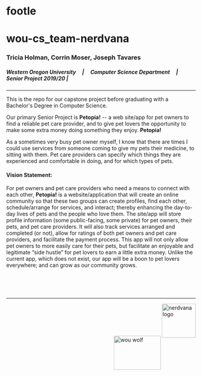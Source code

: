 # footle
# wou-cs_team-nerdvana
### Tricia Holman, Corrin Moser, Joseph Tavares
##### Western Oregon University &nbsp;&nbsp;&nbsp; | &nbsp;&nbsp;&nbsp; Computer Science Department &nbsp;&nbsp;&nbsp; | &nbsp;&nbsp;&nbsp; Senior Project 2019/20   |   
<hr>

This is the repo for our capstone project before graduating with a Bachelor's Degree in Computer Science.

Our primary Senior Project is **Petopia!** -- a web site/app for pet owners to find a reliable pet care provider, and to give pet lovers the opportunity to make some extra money doing something they enjoy.  **Petopia!**

As a sometimes very busy pet owner myself, I know that there are times I could use services from someone coming to give my pets their medicine, to sitting with them.  Pet care providers can specify which things they are experienced and comfortable in doing, and for which types of pets.

#### Vision Statement:
For pet owners and pet care providers who need a means to connect with each other, **Petopia!** is a website/application that will create an online community so that these two groups can create profiles, find each other, schedule/arrange for services, and interact; thereby enhancing the day-to-day lives of pets and the people who love them.  The site/app will store profile information (some public-facing, some private) for pet owners, their pets, and pet care providers.  It will also track services arranged and completed (or not), allow for ratings of both pet owners and pet care providers, and facilitate the payment process.  This app will not only allow pet owners to more easily care for their pets, but facilitate an enjoyable and legitimate “side hustle” for pet lovers to earn a little extra money.  Unlike the current app, which does not exist, our app will be a boon to pet lovers everywhere; and can grow as our community grows.

<br><br><br>
<hr>
<img src="https://stormy9.github.io/nerdvana/TeamNerdvana_Logo.png" alt="nerdvana logo" width="90" height="90" align="right">
<br><br><br><br><br>
<img src="https://stormy9.github.io/nerdvana/WOUWolves.png" alt="wou wolf" width="125" height="90" align="right">

